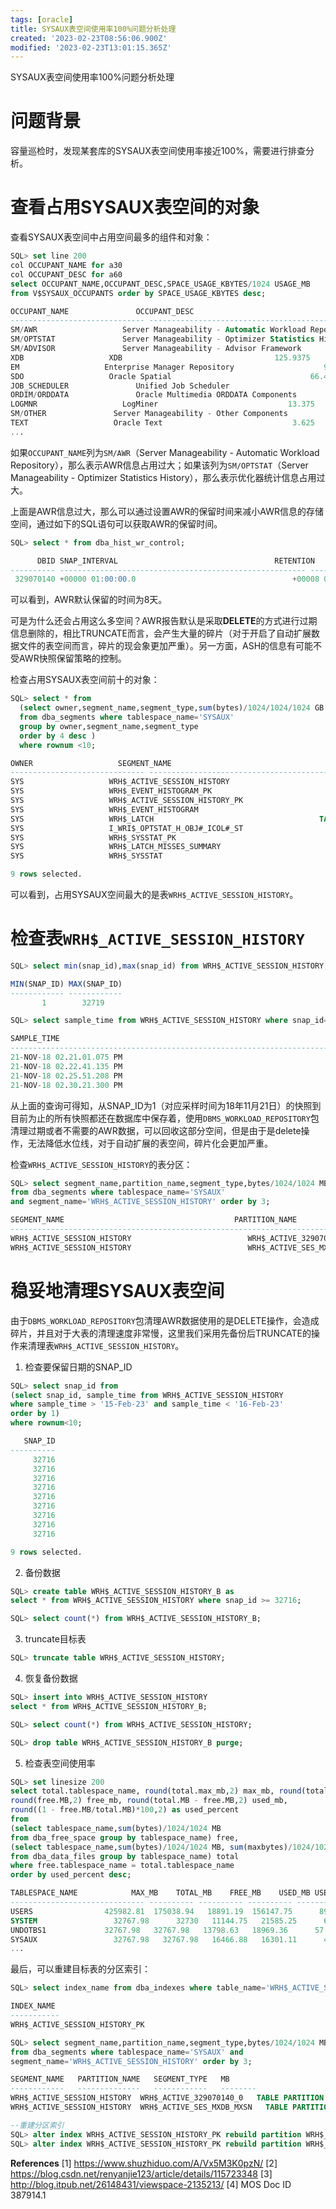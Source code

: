 ```yaml
---
tags: [oracle]
title: SYSAUX表空间使用率100%问题分析处理
created: '2023-02-23T08:56:06.900Z'
modified: '2023-02-23T13:01:15.365Z'
---
```


SYSAUX表空间使用率100%问题分析处理

# 问题背景
容量巡检时，发现某套库的SYSAUX表空间使用率接近100%，需要进行排查分析。

# 查看占用SYSAUX表空间的对象
查看SYSAUX表空间中占用空间最多的组件和对象：
```sql
SQL> set line 200
col OCCUPANT_NAME for a30
col OCCUPANT_DESC for a60
select OCCUPANT_NAME,OCCUPANT_DESC,SPACE_USAGE_KBYTES/1024 USAGE_MB
from V$SYSAUX_OCCUPANTS order by SPACE_USAGE_KBYTES desc;  

OCCUPANT_NAME               OCCUPANT_DESC                              USAGE_MB
------------------------------ ------------------------------------------------------------ ----------
SM/AWR                   Server Manageability - Automatic Workload Repository        27798.1875
SM/OPTSTAT               Server Manageability - Optimizer Statistics History          4128.625
SM/ADVISOR               Server Manageability - Advisor Framework               279.9375
XDB                   XDB                                  125.9375
EM                   Enterprise Manager Repository                    92.625
SDO                   Oracle Spatial                               66.4375
JOB_SCHEDULER               Unified Job Scheduler                           38.1875
ORDIM/ORDDATA               Oracle Multimedia ORDDATA Components                   13.5625
LOGMNR                   LogMiner                             13.375
SM/OTHER               Server Manageability - Other Components                 10.75
TEXT                   Oracle Text                             3.625
...
```

如果`OCCUPANT_NAME`列为`SM/AWR`（Server Manageability - Automatic Workload Repository），那么表示AWR信息占用过大；如果该列为`SM/OPTSTAT`（Server Manageability - Optimizer Statistics History），那么表示优化器统计信息占用过大。

上面是AWR信息过大，那么可以通过设置AWR的保留时间来减小AWR信息的存储空间，通过如下的SQL语句可以获取AWR的保留时间。
```sql
SQL> select * from dba_hist_wr_control;

      DBID SNAP_INTERVAL                                   RETENTION                                   TOPNSQL
---------- ------------------------------------------------------- ---------------------------------- ----------
 329070140 +00000 01:00:00.0                                   +00008 00:00:00.0                        DEFAULT
```
可以看到，AWR默认保留的时间为8天。

可是为什么还会占用这么多空间？AWR报告默认是采取**DELETE**的方式进行过期信息删除的，相比TRUNCATE而言，会产生大量的碎片（对于开启了自动扩展数据文件的表空间而言，碎片的现会象更加严重）。另一方面，ASH的信息有可能不受AWR快照保留策略的控制。

检查占用SYSAUX表空间前十的对象：
```sql
SQL> select * from 
  (select owner,segment_name,segment_type,sum(bytes)/1024/1024/1024 GB  
  from dba_segments where tablespace_name='SYSAUX'
  group by owner,segment_name,segment_type
  order by 4 desc )
  where rownum <10;   

OWNER                   SEGMENT_NAME                                     SEGMENT_TYPE            GB
------------------------------ --------------------------------------------------------------------------------- ------------------ ----------
SYS                   WRH$_ACTIVE_SESSION_HISTORY                             TABLE PARTITION    14.4580688
SYS                   WRH$_EVENT_HISTOGRAM_PK                                 INDEX PARTITION    1.57818604
SYS                   WRH$_ACTIVE_SESSION_HISTORY_PK                             INDEX PARTITION    1.56451416
SYS                   WRH$_EVENT_HISTOGRAM                                 TABLE PARTITION    1.53424072
SYS                   WRH$_LATCH                                     TABLE PARTITION     1.0010376
SYS                   I_WRI$_OPTSTAT_H_OBJ#_ICOL#_ST                             INDEX            .993164063
SYS                   WRH$_SYSSTAT_PK                                     INDEX PARTITION    .680725098
SYS                   WRH$_LATCH_MISSES_SUMMARY                             TABLE PARTITION    .664123535
SYS                   WRH$_SYSSTAT                                     TABLE PARTITION    .653381348

9 rows selected.
```
可以看到，占用SYSAUX空间最大的是表`WRH$_ACTIVE_SESSION_HISTORY`。

# 检查表`WRH$_ACTIVE_SESSION_HISTORY`
```sql
SQL> select min(snap_id),max(snap_id) from WRH$_ACTIVE_SESSION_HISTORY;

MIN(SNAP_ID) MAX(SNAP_ID)
------------ ------------
       1        32719

SQL> select sample_time from WRH$_ACTIVE_SESSION_HISTORY where snap_id=1;

SAMPLE_TIME
---------------------------------------------------------------------------
21-NOV-18 02.21.01.075 PM
21-NOV-18 02.22.41.135 PM
21-NOV-18 02.25.51.208 PM
21-NOV-18 02.30.21.300 PM
```

从上面的查询可得知，从SNAP_ID为1（对应采样时间为18年11月21日）的快照到目前为止的所有快照都还在数据库中保存着，使用`DBMS_WORKLOAD_REPOSITORY`包清理过期或者不需要的AWR数据，可以回收这部分空间，但是由于是delete操作，无法降低水位线，对于自动扩展的表空间，碎片化会更加严重。

检查`WRH$_ACTIVE_SESSION_HISTORY`的表分区：
```sql
SQL> select segment_name,partition_name,segment_type,bytes/1024/1024 MB 
from dba_segments where tablespace_name='SYSAUX' 
and segment_name='WRH$_ACTIVE_SESSION_HISTORY' order by 3;    

SEGMENT_NAME                                      PARTITION_NAME             SEGMENT_TYPE            MB
------------------------------------------------------------------------------- - -------------------- --------- 
WRH$_ACTIVE_SESSION_HISTORY                          WRH$_ACTIVE_329070140_0     TABLE PARTITION     14805
WRH$_ACTIVE_SESSION_HISTORY                          WRH$_ACTIVE_SES_MXDB_MXSN     TABLE PARTITION     .0625
```

# 稳妥地清理SYSAUX表空间
由于`DBMS_WORKLOAD_REPOSITORY`包清理AWR数据使用的是DELETE操作，会造成碎片，并且对于大表的清理速度非常慢，这里我们采用先备份后TRUNCATE的操作来清理表`WRH$_ACTIVE_SESSION_HISTORY`。

1. 检查要保留日期的SNAP_ID

```sql
SQL> select snap_id from
(select snap_id, sample_time from WRH$_ACTIVE_SESSION_HISTORY 
where sample_time > '15-Feb-23' and sample_time < '16-Feb-23'
order by 1)
where rownum<10;

   SNAP_ID
----------
     32716
     32716
     32716
     32716
     32716
     32716
     32716
     32716
     32716

9 rows selected.
```

2. 备份数据

```sql
SQL> create table WRH$_ACTIVE_SESSION_HISTORY_B as 
select * from WRH$_ACTIVE_SESSION_HISTORY where snap_id >= 32716;

SQL> select count(*) from WRH$_ACTIVE_SESSION_HISTORY_B;
```

3. truncate目标表

```sql
SQL> truncate table WRH$_ACTIVE_SESSION_HISTORY;
```

4. 恢复备份数据

```sql
SQL> insert into WRH$_ACTIVE_SESSION_HISTORY 
select * from WRH$_ACTIVE_SESSION_HISTORY_B;

SQL> select count(*) from WRH$_ACTIVE_SESSION_HISTORY;

SQL> drop table WRH$_ACTIVE_SESSION_HISTORY_B purge;
```

5. 检查表空间使用率

```sql
SQL> set linesize 200
select total.tablespace_name, round(total.max_mb,2) max_mb, round(total.MB,2) total_mb,
round(free.MB,2) free_mb, round(total.MB - free.MB,2) used_mb,
round((1 - free.MB/total.MB)*100,2) as used_percent 
from 
(select tablespace_name,sum(bytes)/1024/1024 MB
from dba_free_space group by tablespace_name) free,
(select tablespace_name,sum(bytes)/1024/1024 MB, sum(maxbytes)/1024/1024 max_mb
from dba_data_files group by tablespace_name) total
where free.tablespace_name = total.tablespace_name 
order by used_percent desc;

TABLESPACE_NAME            MAX_MB    TOTAL_MB    FREE_MB    USED_MB USED_PERCENT
------------------------------ ---------- ---------- ---------- ---------- ------------
USERS                425982.81  175038.94   18891.19  156147.75      89.21
SYSTEM                 32767.98      32730   11144.75   21585.25      65.95
UNDOTBS1             32767.98   32767.98   13798.63   18969.36      57.89
SYSAUX                 32767.98   32767.98   16466.88   16301.11      49.75
...
```

最后，可以重建目标表的分区索引：
```sql
SQL> select index_name from dba_indexes where table_name='WRH$_ACTIVE_SESSION_HISTORY';

INDEX_NAME
-----------
WRH$_ACTIVE_SESSION_HISTORY_PK

SQL> select segment_name,partition_name,segment_type,bytes/1024/1024 MB 
from dba_segments where tablespace_name='SYSAUX' and
segment_name='WRH$_ACTIVE_SESSION_HISTORY' order by 3;

SEGMENT_NAME   PARTITION_NAME   SEGMENT_TYPE   MB
------------   --------------   ------------   --------
WRH$_ACTIVE_SESSION_HISTORY  WRH$_ACTIVE_329070140_0   TABLE PARTITION   3 
WRH$_ACTIVE_SESSION_HISTORY  WRH$_ACTIVE_SES_MXDB_MXSN   TABLE PARTITION   .0625

--重建分区索引
SQL> alter index WRH$_ACTIVE_SESSION_HISTORY_PK rebuild partition WRH$_ACTIVE_329070140_0; 
SQL> alter index WRH$_ACTIVE_SESSION_HISTORY_PK rebuild partition WRH$_ACTIVE_SES_MXDB_MXSN;
```

**References**
[1] https://www.shuzhiduo.com/A/Vx5M3K0pzN/ 
[2] https://blog.csdn.net/renyanjie123/article/details/115723348 
[3] http://blog.itpub.net/26148431/viewspace-2135213/ 
[4] MOS Doc ID 387914.1


